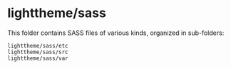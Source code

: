 # lighttheme/sass

This folder contains SASS files of various kinds, organized in sub-folders:

    lighttheme/sass/etc
    lighttheme/sass/src
    lighttheme/sass/var
